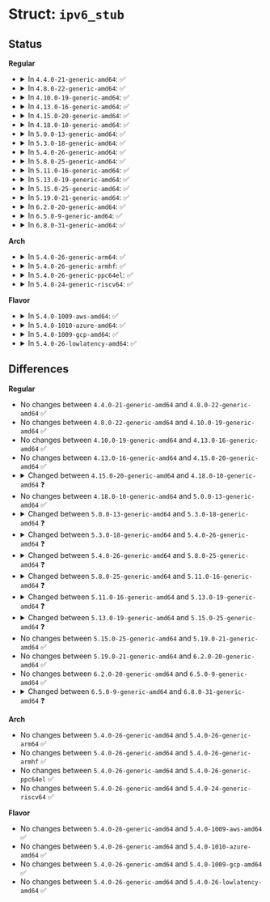 # Struct: <code>ipv6_stub</code>

## Status
<b>Regular</b>
<ul>
<li>
<details>
<summary>In <code>4.4.0-21-generic-amd64</code>: ✅</summary>

```c
struct ipv6_stub {
    int (*)(struct sock *, int, const struct in6_addr *) ipv6_sock_mc_join;
    int (*)(struct sock *, int, const struct in6_addr *) ipv6_sock_mc_drop;
    int (*)(struct net *, struct sock *, struct dst_entry * *, struct flowi6 *) ipv6_dst_lookup;
    void (*)() udpv6_encap_enable;
    void (*)(struct net_device *, const struct in6_addr *, const struct in6_addr *, bool, bool, bool, bool) ndisc_send_na;
    struct neigh_table * nd_tbl;
}
```
</details>
</li>
<li>
<details>
<summary>In <code>4.8.0-22-generic-amd64</code>: ✅</summary>

```c
struct ipv6_stub {
    int (*)(struct sock *, int, const struct in6_addr *) ipv6_sock_mc_join;
    int (*)(struct sock *, int, const struct in6_addr *) ipv6_sock_mc_drop;
    int (*)(struct net *, struct sock *, struct dst_entry * *, struct flowi6 *) ipv6_dst_lookup;
    void (*)() udpv6_encap_enable;
    void (*)(struct net_device *, const struct in6_addr *, const struct in6_addr *, bool, bool, bool, bool) ndisc_send_na;
    struct neigh_table * nd_tbl;
}
```
</details>
</li>
<li>
<details>
<summary>In <code>4.10.0-19-generic-amd64</code>: ✅</summary>

```c
struct ipv6_stub {
    int (*)(struct sock *, int, const struct in6_addr *) ipv6_sock_mc_join;
    int (*)(struct sock *, int, const struct in6_addr *) ipv6_sock_mc_drop;
    int (*)(struct net *, struct sock *, struct dst_entry * *, struct flowi6 *) ipv6_dst_lookup;
    void (*)() udpv6_encap_enable;
    void (*)(struct net_device *, const struct in6_addr *, const struct in6_addr *, bool, bool, bool, bool) ndisc_send_na;
    struct neigh_table * nd_tbl;
}
```
</details>
</li>
<li>
<details>
<summary>In <code>4.13.0-16-generic-amd64</code>: ✅</summary>

```c
struct ipv6_stub {
    int (*)(struct sock *, int, const struct in6_addr *) ipv6_sock_mc_join;
    int (*)(struct sock *, int, const struct in6_addr *) ipv6_sock_mc_drop;
    int (*)(struct net *, struct sock *, struct dst_entry * *, struct flowi6 *) ipv6_dst_lookup;
    void (*)() udpv6_encap_enable;
    void (*)(struct net_device *, const struct in6_addr *, const struct in6_addr *, bool, bool, bool, bool) ndisc_send_na;
    struct neigh_table * nd_tbl;
}
```
</details>
</li>
<li>
<details>
<summary>In <code>4.15.0-20-generic-amd64</code>: ✅</summary>

```c
struct ipv6_stub {
    int (*)(struct sock *, int, const struct in6_addr *) ipv6_sock_mc_join;
    int (*)(struct sock *, int, const struct in6_addr *) ipv6_sock_mc_drop;
    int (*)(struct net *, struct sock *, struct dst_entry * *, struct flowi6 *) ipv6_dst_lookup;
    void (*)() udpv6_encap_enable;
    void (*)(struct net_device *, const struct in6_addr *, const struct in6_addr *, bool, bool, bool, bool) ndisc_send_na;
    struct neigh_table * nd_tbl;
}
```
</details>
</li>
<li>
<details>
<summary>In <code>4.18.0-10-generic-amd64</code>: ✅</summary>

```c
struct ipv6_stub {
    int (*)(struct sock *, int, const struct in6_addr *) ipv6_sock_mc_join;
    int (*)(struct sock *, int, const struct in6_addr *) ipv6_sock_mc_drop;
    int (*)(struct net *, struct sock *, struct dst_entry * *, struct flowi6 *) ipv6_dst_lookup;
    struct fib6_table * (*)(struct net *, u32) fib6_get_table;
    struct fib6_info * (*)(struct net *, int, struct flowi6 *, int) fib6_lookup;
    struct fib6_info * (*)(struct net *, struct fib6_table *, int, struct flowi6 *, int) fib6_table_lookup;
    struct fib6_info * (*)(const struct net *, struct fib6_info *, struct flowi6 *, int, const struct sk_buff *, int) fib6_multipath_select;
    u32 (*)(struct fib6_info *, struct in6_addr *, struct in6_addr *) ip6_mtu_from_fib6;
    void (*)() udpv6_encap_enable;
    void (*)(struct net_device *, const struct in6_addr *, const struct in6_addr *, bool, bool, bool, bool) ndisc_send_na;
    struct neigh_table * nd_tbl;
}
```
</details>
</li>
<li>
<details>
<summary>In <code>5.0.0-13-generic-amd64</code>: ✅</summary>

```c
struct ipv6_stub {
    int (*)(struct sock *, int, const struct in6_addr *) ipv6_sock_mc_join;
    int (*)(struct sock *, int, const struct in6_addr *) ipv6_sock_mc_drop;
    int (*)(struct net *, struct sock *, struct dst_entry * *, struct flowi6 *) ipv6_dst_lookup;
    struct fib6_table * (*)(struct net *, u32) fib6_get_table;
    struct fib6_info * (*)(struct net *, int, struct flowi6 *, int) fib6_lookup;
    struct fib6_info * (*)(struct net *, struct fib6_table *, int, struct flowi6 *, int) fib6_table_lookup;
    struct fib6_info * (*)(const struct net *, struct fib6_info *, struct flowi6 *, int, const struct sk_buff *, int) fib6_multipath_select;
    u32 (*)(struct fib6_info *, struct in6_addr *, struct in6_addr *) ip6_mtu_from_fib6;
    void (*)() udpv6_encap_enable;
    void (*)(struct net_device *, const struct in6_addr *, const struct in6_addr *, bool, bool, bool, bool) ndisc_send_na;
    struct neigh_table * nd_tbl;
}
```
</details>
</li>
<li>
<details>
<summary>In <code>5.3.0-18-generic-amd64</code>: ✅</summary>

```c
struct ipv6_stub {
    int (*)(struct sock *, int, const struct in6_addr *) ipv6_sock_mc_join;
    int (*)(struct sock *, int, const struct in6_addr *) ipv6_sock_mc_drop;
    int (*)(struct net *, struct sock *, struct dst_entry * *, struct flowi6 *) ipv6_dst_lookup;
    int (*)(struct sk_buff *) ipv6_route_input;
    struct fib6_table * (*)(struct net *, u32) fib6_get_table;
    int (*)(struct net *, int, struct flowi6 *, struct fib6_result *, int) fib6_lookup;
    int (*)(struct net *, struct fib6_table *, int, struct flowi6 *, struct fib6_result *, int) fib6_table_lookup;
    void (*)(const struct net *, struct fib6_result *, struct flowi6 *, int, bool, const struct sk_buff *, int) fib6_select_path;
    u32 (*)(const struct fib6_result *, const struct in6_addr *, const struct in6_addr *) ip6_mtu_from_fib6;
    int (*)(struct net *, struct fib6_nh *, struct fib6_config *, gfp_t, struct netlink_ext_ack *) fib6_nh_init;
    void (*)(struct fib6_nh *) fib6_nh_release;
    void (*)(struct net *, struct fib6_info *) fib6_update_sernum;
    int (*)(struct net *, struct fib6_info *) ip6_del_rt;
    void (*)(struct net *, struct fib6_info *, struct nl_info *) fib6_rt_update;
    void (*)() udpv6_encap_enable;
    void (*)(struct net_device *, const struct in6_addr *, const struct in6_addr *, bool, bool, bool, bool) ndisc_send_na;
    struct neigh_table * nd_tbl;
}
```
</details>
</li>
<li>
<details>
<summary>In <code>5.4.0-26-generic-amd64</code>: ✅</summary>

```c
struct ipv6_stub {
    int (*)(struct sock *, int, const struct in6_addr *) ipv6_sock_mc_join;
    int (*)(struct sock *, int, const struct in6_addr *) ipv6_sock_mc_drop;
    struct dst_entry * (*)(struct net *, const struct sock *, struct flowi6 *, const struct in6_addr *) ipv6_dst_lookup_flow;
    int (*)(struct sk_buff *) ipv6_route_input;
    struct fib6_table * (*)(struct net *, u32) fib6_get_table;
    int (*)(struct net *, int, struct flowi6 *, struct fib6_result *, int) fib6_lookup;
    int (*)(struct net *, struct fib6_table *, int, struct flowi6 *, struct fib6_result *, int) fib6_table_lookup;
    void (*)(const struct net *, struct fib6_result *, struct flowi6 *, int, bool, const struct sk_buff *, int) fib6_select_path;
    u32 (*)(const struct fib6_result *, const struct in6_addr *, const struct in6_addr *) ip6_mtu_from_fib6;
    int (*)(struct net *, struct fib6_nh *, struct fib6_config *, gfp_t, struct netlink_ext_ack *) fib6_nh_init;
    void (*)(struct fib6_nh *) fib6_nh_release;
    void (*)(struct net *, struct fib6_info *) fib6_update_sernum;
    int (*)(struct net *, struct fib6_info *) ip6_del_rt;
    void (*)(struct net *, struct fib6_info *, struct nl_info *) fib6_rt_update;
    void (*)() udpv6_encap_enable;
    void (*)(struct net_device *, const struct in6_addr *, const struct in6_addr *, bool, bool, bool, bool) ndisc_send_na;
    struct neigh_table * nd_tbl;
}
```
</details>
</li>
<li>
<details>
<summary>In <code>5.8.0-25-generic-amd64</code>: ✅</summary>

```c
struct ipv6_stub {
    int (*)(struct sock *, int, const struct in6_addr *) ipv6_sock_mc_join;
    int (*)(struct sock *, int, const struct in6_addr *) ipv6_sock_mc_drop;
    struct dst_entry * (*)(struct net *, const struct sock *, struct flowi6 *, const struct in6_addr *) ipv6_dst_lookup_flow;
    int (*)(struct sk_buff *) ipv6_route_input;
    struct fib6_table * (*)(struct net *, u32) fib6_get_table;
    int (*)(struct net *, int, struct flowi6 *, struct fib6_result *, int) fib6_lookup;
    int (*)(struct net *, struct fib6_table *, int, struct flowi6 *, struct fib6_result *, int) fib6_table_lookup;
    void (*)(const struct net *, struct fib6_result *, struct flowi6 *, int, bool, const struct sk_buff *, int) fib6_select_path;
    u32 (*)(const struct fib6_result *, const struct in6_addr *, const struct in6_addr *) ip6_mtu_from_fib6;
    int (*)(struct net *, struct fib6_nh *, struct fib6_config *, gfp_t, struct netlink_ext_ack *) fib6_nh_init;
    void (*)(struct fib6_nh *) fib6_nh_release;
    void (*)(struct net *, struct fib6_info *) fib6_update_sernum;
    int (*)(struct net *, struct fib6_info *, bool) ip6_del_rt;
    void (*)(struct net *, struct fib6_info *, struct nl_info *) fib6_rt_update;
    void (*)() udpv6_encap_enable;
    void (*)(struct net_device *, const struct in6_addr *, const struct in6_addr *, bool, bool, bool, bool) ndisc_send_na;
    void (*)(struct sk_buff *, u32) xfrm6_local_rxpmtu;
    int (*)(struct sock *, struct sk_buff *) xfrm6_udp_encap_rcv;
    int (*)(struct sk_buff *, int, __be32, int) xfrm6_rcv_encap;
    struct neigh_table * nd_tbl;
}
```
</details>
</li>
<li>
<details>
<summary>In <code>5.11.0-16-generic-amd64</code>: ✅</summary>

```c
struct ipv6_stub {
    int (*)(struct sock *, int, const struct in6_addr *) ipv6_sock_mc_join;
    int (*)(struct sock *, int, const struct in6_addr *) ipv6_sock_mc_drop;
    struct dst_entry * (*)(struct net *, const struct sock *, struct flowi6 *, const struct in6_addr *) ipv6_dst_lookup_flow;
    int (*)(struct sk_buff *) ipv6_route_input;
    struct fib6_table * (*)(struct net *, u32) fib6_get_table;
    int (*)(struct net *, int, struct flowi6 *, struct fib6_result *, int) fib6_lookup;
    int (*)(struct net *, struct fib6_table *, int, struct flowi6 *, struct fib6_result *, int) fib6_table_lookup;
    void (*)(const struct net *, struct fib6_result *, struct flowi6 *, int, bool, const struct sk_buff *, int) fib6_select_path;
    u32 (*)(const struct fib6_result *, const struct in6_addr *, const struct in6_addr *) ip6_mtu_from_fib6;
    int (*)(struct net *, struct fib6_nh *, struct fib6_config *, gfp_t, struct netlink_ext_ack *) fib6_nh_init;
    void (*)(struct fib6_nh *) fib6_nh_release;
    void (*)(struct net *, struct fib6_info *) fib6_update_sernum;
    int (*)(struct net *, struct fib6_info *, bool) ip6_del_rt;
    void (*)(struct net *, struct fib6_info *, struct nl_info *) fib6_rt_update;
    void (*)() udpv6_encap_enable;
    void (*)(struct net_device *, const struct in6_addr *, const struct in6_addr *, bool, bool, bool, bool) ndisc_send_na;
    void (*)(struct sk_buff *, u32) xfrm6_local_rxpmtu;
    int (*)(struct sock *, struct sk_buff *) xfrm6_udp_encap_rcv;
    int (*)(struct sk_buff *, int, __be32, int) xfrm6_rcv_encap;
    struct neigh_table * nd_tbl;
    int (*)(struct net *, struct sock *, struct sk_buff *, int (*)(struct net *, struct sock *, struct sk_buff *)) ipv6_fragment;
}
```
</details>
</li>
<li>
<details>
<summary>In <code>5.13.0-19-generic-amd64</code>: ✅</summary>

```c
struct ipv6_stub {
    int (*)(struct sock *, int, const struct in6_addr *) ipv6_sock_mc_join;
    int (*)(struct sock *, int, const struct in6_addr *) ipv6_sock_mc_drop;
    struct dst_entry * (*)(struct net *, const struct sock *, struct flowi6 *, const struct in6_addr *) ipv6_dst_lookup_flow;
    int (*)(struct sk_buff *) ipv6_route_input;
    struct fib6_table * (*)(struct net *, u32) fib6_get_table;
    int (*)(struct net *, int, struct flowi6 *, struct fib6_result *, int) fib6_lookup;
    int (*)(struct net *, struct fib6_table *, int, struct flowi6 *, struct fib6_result *, int) fib6_table_lookup;
    void (*)(const struct net *, struct fib6_result *, struct flowi6 *, int, bool, const struct sk_buff *, int) fib6_select_path;
    u32 (*)(const struct fib6_result *, const struct in6_addr *, const struct in6_addr *) ip6_mtu_from_fib6;
    int (*)(struct net *, struct fib6_nh *, struct fib6_config *, gfp_t, struct netlink_ext_ack *) fib6_nh_init;
    void (*)(struct fib6_nh *) fib6_nh_release;
    void (*)(struct net *, struct fib6_info *) fib6_update_sernum;
    int (*)(struct net *, struct fib6_info *, bool) ip6_del_rt;
    void (*)(struct net *, struct fib6_info *, struct nl_info *) fib6_rt_update;
    void (*)() udpv6_encap_enable;
    void (*)(struct net_device *, const struct in6_addr *, const struct in6_addr *, bool, bool, bool, bool) ndisc_send_na;
    void (*)(struct sk_buff *, u32) xfrm6_local_rxpmtu;
    int (*)(struct sock *, struct sk_buff *) xfrm6_udp_encap_rcv;
    int (*)(struct sk_buff *, int, __be32, int) xfrm6_rcv_encap;
    struct neigh_table * nd_tbl;
    int (*)(struct net *, struct sock *, struct sk_buff *, int (*)(struct net *, struct sock *, struct sk_buff *)) ipv6_fragment;
    struct net_device * (*)(struct net *, const struct in6_addr *, struct net_device *) ipv6_dev_find;
}
```
</details>
</li>
<li>
<details>
<summary>In <code>5.15.0-25-generic-amd64</code>: ✅</summary>

```c
struct ipv6_stub {
    int (*)(struct sock *, int, const struct in6_addr *) ipv6_sock_mc_join;
    int (*)(struct sock *, int, const struct in6_addr *) ipv6_sock_mc_drop;
    struct dst_entry * (*)(struct net *, const struct sock *, struct flowi6 *, const struct in6_addr *) ipv6_dst_lookup_flow;
    int (*)(struct sk_buff *) ipv6_route_input;
    struct fib6_table * (*)(struct net *, u32) fib6_get_table;
    int (*)(struct net *, int, struct flowi6 *, struct fib6_result *, int) fib6_lookup;
    int (*)(struct net *, struct fib6_table *, int, struct flowi6 *, struct fib6_result *, int) fib6_table_lookup;
    void (*)(const struct net *, struct fib6_result *, struct flowi6 *, int, bool, const struct sk_buff *, int) fib6_select_path;
    u32 (*)(const struct fib6_result *, const struct in6_addr *, const struct in6_addr *) ip6_mtu_from_fib6;
    int (*)(struct net *, struct fib6_nh *, struct fib6_config *, gfp_t, struct netlink_ext_ack *) fib6_nh_init;
    void (*)(struct fib6_nh *) fib6_nh_release;
    void (*)(struct fib6_nh *) fib6_nh_release_dsts;
    void (*)(struct net *, struct fib6_info *) fib6_update_sernum;
    int (*)(struct net *, struct fib6_info *, bool) ip6_del_rt;
    void (*)(struct net *, struct fib6_info *, struct nl_info *) fib6_rt_update;
    void (*)() udpv6_encap_enable;
    void (*)(struct net_device *, const struct in6_addr *, const struct in6_addr *, bool, bool, bool, bool) ndisc_send_na;
    void (*)(struct sk_buff *, u32) xfrm6_local_rxpmtu;
    int (*)(struct sock *, struct sk_buff *) xfrm6_udp_encap_rcv;
    int (*)(struct sk_buff *, int, __be32, int) xfrm6_rcv_encap;
    struct neigh_table * nd_tbl;
    int (*)(struct net *, struct sock *, struct sk_buff *, int (*)(struct net *, struct sock *, struct sk_buff *)) ipv6_fragment;
    struct net_device * (*)(struct net *, const struct in6_addr *, struct net_device *) ipv6_dev_find;
}
```
</details>
</li>
<li>
<details>
<summary>In <code>5.19.0-21-generic-amd64</code>: ✅</summary>

```c
struct ipv6_stub {
    int (*)(struct sock *, int, const struct in6_addr *) ipv6_sock_mc_join;
    int (*)(struct sock *, int, const struct in6_addr *) ipv6_sock_mc_drop;
    struct dst_entry * (*)(struct net *, const struct sock *, struct flowi6 *, const struct in6_addr *) ipv6_dst_lookup_flow;
    int (*)(struct sk_buff *) ipv6_route_input;
    struct fib6_table * (*)(struct net *, u32) fib6_get_table;
    int (*)(struct net *, int, struct flowi6 *, struct fib6_result *, int) fib6_lookup;
    int (*)(struct net *, struct fib6_table *, int, struct flowi6 *, struct fib6_result *, int) fib6_table_lookup;
    void (*)(const struct net *, struct fib6_result *, struct flowi6 *, int, bool, const struct sk_buff *, int) fib6_select_path;
    u32 (*)(const struct fib6_result *, const struct in6_addr *, const struct in6_addr *) ip6_mtu_from_fib6;
    int (*)(struct net *, struct fib6_nh *, struct fib6_config *, gfp_t, struct netlink_ext_ack *) fib6_nh_init;
    void (*)(struct fib6_nh *) fib6_nh_release;
    void (*)(struct fib6_nh *) fib6_nh_release_dsts;
    void (*)(struct net *, struct fib6_info *) fib6_update_sernum;
    int (*)(struct net *, struct fib6_info *, bool) ip6_del_rt;
    void (*)(struct net *, struct fib6_info *, struct nl_info *) fib6_rt_update;
    void (*)() udpv6_encap_enable;
    void (*)(struct net_device *, const struct in6_addr *, const struct in6_addr *, bool, bool, bool, bool) ndisc_send_na;
    void (*)(struct sk_buff *, u32) xfrm6_local_rxpmtu;
    int (*)(struct sock *, struct sk_buff *) xfrm6_udp_encap_rcv;
    int (*)(struct sk_buff *, int, __be32, int) xfrm6_rcv_encap;
    struct neigh_table * nd_tbl;
    int (*)(struct net *, struct sock *, struct sk_buff *, int (*)(struct net *, struct sock *, struct sk_buff *)) ipv6_fragment;
    struct net_device * (*)(struct net *, const struct in6_addr *, struct net_device *) ipv6_dev_find;
}
```
</details>
</li>
<li>
<details>
<summary>In <code>6.2.0-20-generic-amd64</code>: ✅</summary>

```c
struct ipv6_stub {
    int (*)(struct sock *, int, const struct in6_addr *) ipv6_sock_mc_join;
    int (*)(struct sock *, int, const struct in6_addr *) ipv6_sock_mc_drop;
    struct dst_entry * (*)(struct net *, const struct sock *, struct flowi6 *, const struct in6_addr *) ipv6_dst_lookup_flow;
    int (*)(struct sk_buff *) ipv6_route_input;
    struct fib6_table * (*)(struct net *, u32) fib6_get_table;
    int (*)(struct net *, int, struct flowi6 *, struct fib6_result *, int) fib6_lookup;
    int (*)(struct net *, struct fib6_table *, int, struct flowi6 *, struct fib6_result *, int) fib6_table_lookup;
    void (*)(const struct net *, struct fib6_result *, struct flowi6 *, int, bool, const struct sk_buff *, int) fib6_select_path;
    u32 (*)(const struct fib6_result *, const struct in6_addr *, const struct in6_addr *) ip6_mtu_from_fib6;
    int (*)(struct net *, struct fib6_nh *, struct fib6_config *, gfp_t, struct netlink_ext_ack *) fib6_nh_init;
    void (*)(struct fib6_nh *) fib6_nh_release;
    void (*)(struct fib6_nh *) fib6_nh_release_dsts;
    void (*)(struct net *, struct fib6_info *) fib6_update_sernum;
    int (*)(struct net *, struct fib6_info *, bool) ip6_del_rt;
    void (*)(struct net *, struct fib6_info *, struct nl_info *) fib6_rt_update;
    void (*)() udpv6_encap_enable;
    void (*)(struct net_device *, const struct in6_addr *, const struct in6_addr *, bool, bool, bool, bool) ndisc_send_na;
    void (*)(struct sk_buff *, u32) xfrm6_local_rxpmtu;
    int (*)(struct sock *, struct sk_buff *) xfrm6_udp_encap_rcv;
    int (*)(struct sk_buff *, int, __be32, int) xfrm6_rcv_encap;
    struct neigh_table * nd_tbl;
    int (*)(struct net *, struct sock *, struct sk_buff *, int (*)(struct net *, struct sock *, struct sk_buff *)) ipv6_fragment;
    struct net_device * (*)(struct net *, const struct in6_addr *, struct net_device *) ipv6_dev_find;
}
```
</details>
</li>
<li>
<details>
<summary>In <code>6.5.0-9-generic-amd64</code>: ✅</summary>

```c
struct ipv6_stub {
    int (*)(struct sock *, int, const struct in6_addr *) ipv6_sock_mc_join;
    int (*)(struct sock *, int, const struct in6_addr *) ipv6_sock_mc_drop;
    struct dst_entry * (*)(struct net *, const struct sock *, struct flowi6 *, const struct in6_addr *) ipv6_dst_lookup_flow;
    int (*)(struct sk_buff *) ipv6_route_input;
    struct fib6_table * (*)(struct net *, u32) fib6_get_table;
    int (*)(struct net *, int, struct flowi6 *, struct fib6_result *, int) fib6_lookup;
    int (*)(struct net *, struct fib6_table *, int, struct flowi6 *, struct fib6_result *, int) fib6_table_lookup;
    void (*)(const struct net *, struct fib6_result *, struct flowi6 *, int, bool, const struct sk_buff *, int) fib6_select_path;
    u32 (*)(const struct fib6_result *, const struct in6_addr *, const struct in6_addr *) ip6_mtu_from_fib6;
    int (*)(struct net *, struct fib6_nh *, struct fib6_config *, gfp_t, struct netlink_ext_ack *) fib6_nh_init;
    void (*)(struct fib6_nh *) fib6_nh_release;
    void (*)(struct fib6_nh *) fib6_nh_release_dsts;
    void (*)(struct net *, struct fib6_info *) fib6_update_sernum;
    int (*)(struct net *, struct fib6_info *, bool) ip6_del_rt;
    void (*)(struct net *, struct fib6_info *, struct nl_info *) fib6_rt_update;
    void (*)() udpv6_encap_enable;
    void (*)(struct net_device *, const struct in6_addr *, const struct in6_addr *, bool, bool, bool, bool) ndisc_send_na;
    void (*)(struct sk_buff *, u32) xfrm6_local_rxpmtu;
    int (*)(struct sock *, struct sk_buff *) xfrm6_udp_encap_rcv;
    int (*)(struct sk_buff *, int, __be32, int) xfrm6_rcv_encap;
    struct neigh_table * nd_tbl;
    int (*)(struct net *, struct sock *, struct sk_buff *, int (*)(struct net *, struct sock *, struct sk_buff *)) ipv6_fragment;
    struct net_device * (*)(struct net *, const struct in6_addr *, struct net_device *) ipv6_dev_find;
}
```
</details>
</li>
<li>
<details>
<summary>In <code>6.8.0-31-generic-amd64</code>: ✅</summary>

```c
struct ipv6_stub {
    int (*)(struct sock *, int, const struct in6_addr *) ipv6_sock_mc_join;
    int (*)(struct sock *, int, const struct in6_addr *) ipv6_sock_mc_drop;
    struct dst_entry * (*)(struct net *, const struct sock *, struct flowi6 *, const struct in6_addr *) ipv6_dst_lookup_flow;
    int (*)(struct sk_buff *) ipv6_route_input;
    struct fib6_table * (*)(struct net *, u32) fib6_get_table;
    int (*)(struct net *, int, struct flowi6 *, struct fib6_result *, int) fib6_lookup;
    int (*)(struct net *, struct fib6_table *, int, struct flowi6 *, struct fib6_result *, int) fib6_table_lookup;
    void (*)(const struct net *, struct fib6_result *, struct flowi6 *, int, bool, const struct sk_buff *, int) fib6_select_path;
    u32 (*)(const struct fib6_result *, const struct in6_addr *, const struct in6_addr *) ip6_mtu_from_fib6;
    int (*)(struct net *, struct fib6_nh *, struct fib6_config *, gfp_t, struct netlink_ext_ack *) fib6_nh_init;
    void (*)(struct fib6_nh *) fib6_nh_release;
    void (*)(struct fib6_nh *) fib6_nh_release_dsts;
    void (*)(struct net *, struct fib6_info *) fib6_update_sernum;
    int (*)(struct net *, struct fib6_info *, bool) ip6_del_rt;
    void (*)(struct net *, struct fib6_info *, struct nl_info *) fib6_rt_update;
    void (*)() udpv6_encap_enable;
    void (*)(struct net_device *, const struct in6_addr *, const struct in6_addr *, bool, bool, bool, bool) ndisc_send_na;
    void (*)(struct sk_buff *, u32) xfrm6_local_rxpmtu;
    int (*)(struct sock *, struct sk_buff *) xfrm6_udp_encap_rcv;
    struct sk_buff * (*)(struct sock *, struct list_head *, struct sk_buff *) xfrm6_gro_udp_encap_rcv;
    int (*)(struct sk_buff *, int, __be32, int) xfrm6_rcv_encap;
    struct neigh_table * nd_tbl;
    int (*)(struct net *, struct sock *, struct sk_buff *, int (*)(struct net *, struct sock *, struct sk_buff *)) ipv6_fragment;
    struct net_device * (*)(struct net *, const struct in6_addr *, struct net_device *) ipv6_dev_find;
}
```
</details>
</li>
</ul>
<b>Arch</b>
<ul>
<li>
<details>
<summary>In <code>5.4.0-26-generic-arm64</code>: ✅</summary>

```c
struct ipv6_stub {
    int (*)(struct sock *, int, const struct in6_addr *) ipv6_sock_mc_join;
    int (*)(struct sock *, int, const struct in6_addr *) ipv6_sock_mc_drop;
    struct dst_entry * (*)(struct net *, const struct sock *, struct flowi6 *, const struct in6_addr *) ipv6_dst_lookup_flow;
    int (*)(struct sk_buff *) ipv6_route_input;
    struct fib6_table * (*)(struct net *, u32) fib6_get_table;
    int (*)(struct net *, int, struct flowi6 *, struct fib6_result *, int) fib6_lookup;
    int (*)(struct net *, struct fib6_table *, int, struct flowi6 *, struct fib6_result *, int) fib6_table_lookup;
    void (*)(const struct net *, struct fib6_result *, struct flowi6 *, int, bool, const struct sk_buff *, int) fib6_select_path;
    u32 (*)(const struct fib6_result *, const struct in6_addr *, const struct in6_addr *) ip6_mtu_from_fib6;
    int (*)(struct net *, struct fib6_nh *, struct fib6_config *, gfp_t, struct netlink_ext_ack *) fib6_nh_init;
    void (*)(struct fib6_nh *) fib6_nh_release;
    void (*)(struct net *, struct fib6_info *) fib6_update_sernum;
    int (*)(struct net *, struct fib6_info *) ip6_del_rt;
    void (*)(struct net *, struct fib6_info *, struct nl_info *) fib6_rt_update;
    void (*)() udpv6_encap_enable;
    void (*)(struct net_device *, const struct in6_addr *, const struct in6_addr *, bool, bool, bool, bool) ndisc_send_na;
    struct neigh_table * nd_tbl;
}
```
</details>
</li>
<li>
<details>
<summary>In <code>5.4.0-26-generic-armhf</code>: ✅</summary>

```c
struct ipv6_stub {
    int (*)(struct sock *, int, const struct in6_addr *) ipv6_sock_mc_join;
    int (*)(struct sock *, int, const struct in6_addr *) ipv6_sock_mc_drop;
    struct dst_entry * (*)(struct net *, const struct sock *, struct flowi6 *, const struct in6_addr *) ipv6_dst_lookup_flow;
    int (*)(struct sk_buff *) ipv6_route_input;
    struct fib6_table * (*)(struct net *, u32) fib6_get_table;
    int (*)(struct net *, int, struct flowi6 *, struct fib6_result *, int) fib6_lookup;
    int (*)(struct net *, struct fib6_table *, int, struct flowi6 *, struct fib6_result *, int) fib6_table_lookup;
    void (*)(const struct net *, struct fib6_result *, struct flowi6 *, int, bool, const struct sk_buff *, int) fib6_select_path;
    u32 (*)(const struct fib6_result *, const struct in6_addr *, const struct in6_addr *) ip6_mtu_from_fib6;
    int (*)(struct net *, struct fib6_nh *, struct fib6_config *, gfp_t, struct netlink_ext_ack *) fib6_nh_init;
    void (*)(struct fib6_nh *) fib6_nh_release;
    void (*)(struct net *, struct fib6_info *) fib6_update_sernum;
    int (*)(struct net *, struct fib6_info *) ip6_del_rt;
    void (*)(struct net *, struct fib6_info *, struct nl_info *) fib6_rt_update;
    void (*)() udpv6_encap_enable;
    void (*)(struct net_device *, const struct in6_addr *, const struct in6_addr *, bool, bool, bool, bool) ndisc_send_na;
    struct neigh_table * nd_tbl;
}
```
</details>
</li>
<li>
<details>
<summary>In <code>5.4.0-26-generic-ppc64el</code>: ✅</summary>

```c
struct ipv6_stub {
    int (*)(struct sock *, int, const struct in6_addr *) ipv6_sock_mc_join;
    int (*)(struct sock *, int, const struct in6_addr *) ipv6_sock_mc_drop;
    struct dst_entry * (*)(struct net *, const struct sock *, struct flowi6 *, const struct in6_addr *) ipv6_dst_lookup_flow;
    int (*)(struct sk_buff *) ipv6_route_input;
    struct fib6_table * (*)(struct net *, u32) fib6_get_table;
    int (*)(struct net *, int, struct flowi6 *, struct fib6_result *, int) fib6_lookup;
    int (*)(struct net *, struct fib6_table *, int, struct flowi6 *, struct fib6_result *, int) fib6_table_lookup;
    void (*)(const struct net *, struct fib6_result *, struct flowi6 *, int, bool, const struct sk_buff *, int) fib6_select_path;
    u32 (*)(const struct fib6_result *, const struct in6_addr *, const struct in6_addr *) ip6_mtu_from_fib6;
    int (*)(struct net *, struct fib6_nh *, struct fib6_config *, gfp_t, struct netlink_ext_ack *) fib6_nh_init;
    void (*)(struct fib6_nh *) fib6_nh_release;
    void (*)(struct net *, struct fib6_info *) fib6_update_sernum;
    int (*)(struct net *, struct fib6_info *) ip6_del_rt;
    void (*)(struct net *, struct fib6_info *, struct nl_info *) fib6_rt_update;
    void (*)() udpv6_encap_enable;
    void (*)(struct net_device *, const struct in6_addr *, const struct in6_addr *, bool, bool, bool, bool) ndisc_send_na;
    struct neigh_table * nd_tbl;
}
```
</details>
</li>
<li>
<details>
<summary>In <code>5.4.0-24-generic-riscv64</code>: ✅</summary>

```c
struct ipv6_stub {
    int (*)(struct sock *, int, const struct in6_addr *) ipv6_sock_mc_join;
    int (*)(struct sock *, int, const struct in6_addr *) ipv6_sock_mc_drop;
    struct dst_entry * (*)(struct net *, const struct sock *, struct flowi6 *, const struct in6_addr *) ipv6_dst_lookup_flow;
    int (*)(struct sk_buff *) ipv6_route_input;
    struct fib6_table * (*)(struct net *, u32) fib6_get_table;
    int (*)(struct net *, int, struct flowi6 *, struct fib6_result *, int) fib6_lookup;
    int (*)(struct net *, struct fib6_table *, int, struct flowi6 *, struct fib6_result *, int) fib6_table_lookup;
    void (*)(const struct net *, struct fib6_result *, struct flowi6 *, int, bool, const struct sk_buff *, int) fib6_select_path;
    u32 (*)(const struct fib6_result *, const struct in6_addr *, const struct in6_addr *) ip6_mtu_from_fib6;
    int (*)(struct net *, struct fib6_nh *, struct fib6_config *, gfp_t, struct netlink_ext_ack *) fib6_nh_init;
    void (*)(struct fib6_nh *) fib6_nh_release;
    void (*)(struct net *, struct fib6_info *) fib6_update_sernum;
    int (*)(struct net *, struct fib6_info *) ip6_del_rt;
    void (*)(struct net *, struct fib6_info *, struct nl_info *) fib6_rt_update;
    void (*)() udpv6_encap_enable;
    void (*)(struct net_device *, const struct in6_addr *, const struct in6_addr *, bool, bool, bool, bool) ndisc_send_na;
    struct neigh_table * nd_tbl;
}
```
</details>
</li>
</ul>
<b>Flavor</b>
<ul>
<li>
<details>
<summary>In <code>5.4.0-1009-aws-amd64</code>: ✅</summary>

```c
struct ipv6_stub {
    int (*)(struct sock *, int, const struct in6_addr *) ipv6_sock_mc_join;
    int (*)(struct sock *, int, const struct in6_addr *) ipv6_sock_mc_drop;
    struct dst_entry * (*)(struct net *, const struct sock *, struct flowi6 *, const struct in6_addr *) ipv6_dst_lookup_flow;
    int (*)(struct sk_buff *) ipv6_route_input;
    struct fib6_table * (*)(struct net *, u32) fib6_get_table;
    int (*)(struct net *, int, struct flowi6 *, struct fib6_result *, int) fib6_lookup;
    int (*)(struct net *, struct fib6_table *, int, struct flowi6 *, struct fib6_result *, int) fib6_table_lookup;
    void (*)(const struct net *, struct fib6_result *, struct flowi6 *, int, bool, const struct sk_buff *, int) fib6_select_path;
    u32 (*)(const struct fib6_result *, const struct in6_addr *, const struct in6_addr *) ip6_mtu_from_fib6;
    int (*)(struct net *, struct fib6_nh *, struct fib6_config *, gfp_t, struct netlink_ext_ack *) fib6_nh_init;
    void (*)(struct fib6_nh *) fib6_nh_release;
    void (*)(struct net *, struct fib6_info *) fib6_update_sernum;
    int (*)(struct net *, struct fib6_info *) ip6_del_rt;
    void (*)(struct net *, struct fib6_info *, struct nl_info *) fib6_rt_update;
    void (*)() udpv6_encap_enable;
    void (*)(struct net_device *, const struct in6_addr *, const struct in6_addr *, bool, bool, bool, bool) ndisc_send_na;
    struct neigh_table * nd_tbl;
}
```
</details>
</li>
<li>
<details>
<summary>In <code>5.4.0-1010-azure-amd64</code>: ✅</summary>

```c
struct ipv6_stub {
    int (*)(struct sock *, int, const struct in6_addr *) ipv6_sock_mc_join;
    int (*)(struct sock *, int, const struct in6_addr *) ipv6_sock_mc_drop;
    struct dst_entry * (*)(struct net *, const struct sock *, struct flowi6 *, const struct in6_addr *) ipv6_dst_lookup_flow;
    int (*)(struct sk_buff *) ipv6_route_input;
    struct fib6_table * (*)(struct net *, u32) fib6_get_table;
    int (*)(struct net *, int, struct flowi6 *, struct fib6_result *, int) fib6_lookup;
    int (*)(struct net *, struct fib6_table *, int, struct flowi6 *, struct fib6_result *, int) fib6_table_lookup;
    void (*)(const struct net *, struct fib6_result *, struct flowi6 *, int, bool, const struct sk_buff *, int) fib6_select_path;
    u32 (*)(const struct fib6_result *, const struct in6_addr *, const struct in6_addr *) ip6_mtu_from_fib6;
    int (*)(struct net *, struct fib6_nh *, struct fib6_config *, gfp_t, struct netlink_ext_ack *) fib6_nh_init;
    void (*)(struct fib6_nh *) fib6_nh_release;
    void (*)(struct net *, struct fib6_info *) fib6_update_sernum;
    int (*)(struct net *, struct fib6_info *) ip6_del_rt;
    void (*)(struct net *, struct fib6_info *, struct nl_info *) fib6_rt_update;
    void (*)() udpv6_encap_enable;
    void (*)(struct net_device *, const struct in6_addr *, const struct in6_addr *, bool, bool, bool, bool) ndisc_send_na;
    struct neigh_table * nd_tbl;
}
```
</details>
</li>
<li>
<details>
<summary>In <code>5.4.0-1009-gcp-amd64</code>: ✅</summary>

```c
struct ipv6_stub {
    int (*)(struct sock *, int, const struct in6_addr *) ipv6_sock_mc_join;
    int (*)(struct sock *, int, const struct in6_addr *) ipv6_sock_mc_drop;
    struct dst_entry * (*)(struct net *, const struct sock *, struct flowi6 *, const struct in6_addr *) ipv6_dst_lookup_flow;
    int (*)(struct sk_buff *) ipv6_route_input;
    struct fib6_table * (*)(struct net *, u32) fib6_get_table;
    int (*)(struct net *, int, struct flowi6 *, struct fib6_result *, int) fib6_lookup;
    int (*)(struct net *, struct fib6_table *, int, struct flowi6 *, struct fib6_result *, int) fib6_table_lookup;
    void (*)(const struct net *, struct fib6_result *, struct flowi6 *, int, bool, const struct sk_buff *, int) fib6_select_path;
    u32 (*)(const struct fib6_result *, const struct in6_addr *, const struct in6_addr *) ip6_mtu_from_fib6;
    int (*)(struct net *, struct fib6_nh *, struct fib6_config *, gfp_t, struct netlink_ext_ack *) fib6_nh_init;
    void (*)(struct fib6_nh *) fib6_nh_release;
    void (*)(struct net *, struct fib6_info *) fib6_update_sernum;
    int (*)(struct net *, struct fib6_info *) ip6_del_rt;
    void (*)(struct net *, struct fib6_info *, struct nl_info *) fib6_rt_update;
    void (*)() udpv6_encap_enable;
    void (*)(struct net_device *, const struct in6_addr *, const struct in6_addr *, bool, bool, bool, bool) ndisc_send_na;
    struct neigh_table * nd_tbl;
}
```
</details>
</li>
<li>
<details>
<summary>In <code>5.4.0-26-lowlatency-amd64</code>: ✅</summary>

```c
struct ipv6_stub {
    int (*)(struct sock *, int, const struct in6_addr *) ipv6_sock_mc_join;
    int (*)(struct sock *, int, const struct in6_addr *) ipv6_sock_mc_drop;
    struct dst_entry * (*)(struct net *, const struct sock *, struct flowi6 *, const struct in6_addr *) ipv6_dst_lookup_flow;
    int (*)(struct sk_buff *) ipv6_route_input;
    struct fib6_table * (*)(struct net *, u32) fib6_get_table;
    int (*)(struct net *, int, struct flowi6 *, struct fib6_result *, int) fib6_lookup;
    int (*)(struct net *, struct fib6_table *, int, struct flowi6 *, struct fib6_result *, int) fib6_table_lookup;
    void (*)(const struct net *, struct fib6_result *, struct flowi6 *, int, bool, const struct sk_buff *, int) fib6_select_path;
    u32 (*)(const struct fib6_result *, const struct in6_addr *, const struct in6_addr *) ip6_mtu_from_fib6;
    int (*)(struct net *, struct fib6_nh *, struct fib6_config *, gfp_t, struct netlink_ext_ack *) fib6_nh_init;
    void (*)(struct fib6_nh *) fib6_nh_release;
    void (*)(struct net *, struct fib6_info *) fib6_update_sernum;
    int (*)(struct net *, struct fib6_info *) ip6_del_rt;
    void (*)(struct net *, struct fib6_info *, struct nl_info *) fib6_rt_update;
    void (*)() udpv6_encap_enable;
    void (*)(struct net_device *, const struct in6_addr *, const struct in6_addr *, bool, bool, bool, bool) ndisc_send_na;
    struct neigh_table * nd_tbl;
}
```
</details>
</li>
</ul>

## Differences
<b>Regular</b>
<ul>
<li>
No changes between <code>4.4.0-21-generic-amd64</code> and <code>4.8.0-22-generic-amd64</code> ✅
</li>
<li>
No changes between <code>4.8.0-22-generic-amd64</code> and <code>4.10.0-19-generic-amd64</code> ✅
</li>
<li>
No changes between <code>4.10.0-19-generic-amd64</code> and <code>4.13.0-16-generic-amd64</code> ✅
</li>
<li>
No changes between <code>4.13.0-16-generic-amd64</code> and <code>4.15.0-20-generic-amd64</code> ✅
</li>
<li>
<details>
<summary>Changed between <code>4.15.0-20-generic-amd64</code> and <code>4.18.0-10-generic-amd64</code> ❓</summary>
<ul>
<li>
<b>Field added. </b>
<code>struct fib6_table * (*)(struct net *, u32) fib6_get_table</code>
</li>
<li>
<b>Field added. </b>
<code>struct fib6_info * (*)(struct net *, int, struct flowi6 *, int) fib6_lookup</code>
</li>
<li>
<b>Field added. </b>
<code>struct fib6_info * (*)(struct net *, struct fib6_table *, int, struct flowi6 *, int) fib6_table_lookup</code>
</li>
<li>
<b>Field added. </b>
<code>struct fib6_info * (*)(const struct net *, struct fib6_info *, struct flowi6 *, int, const struct sk_buff *, int) fib6_multipath_select</code>
</li>
<li>
<b>Field added. </b>
<code>u32 (*)(struct fib6_info *, struct in6_addr *, struct in6_addr *) ip6_mtu_from_fib6</code>
</li>
</ul>
</details>
</li>
<li>
No changes between <code>4.18.0-10-generic-amd64</code> and <code>5.0.0-13-generic-amd64</code> ✅
</li>
<li>
<details>
<summary>Changed between <code>5.0.0-13-generic-amd64</code> and <code>5.3.0-18-generic-amd64</code> ❓</summary>
<ul>
<li>
<b>Field added. </b>
<code>int (*)(struct sk_buff *) ipv6_route_input</code>
</li>
<li>
<b>Field added. </b>
<code>void (*)(const struct net *, struct fib6_result *, struct flowi6 *, int, bool, const struct sk_buff *, int) fib6_select_path</code>
</li>
<li>
<b>Field added. </b>
<code>int (*)(struct net *, struct fib6_nh *, struct fib6_config *, gfp_t, struct netlink_ext_ack *) fib6_nh_init</code>
</li>
<li>
<b>Field added. </b>
<code>void (*)(struct fib6_nh *) fib6_nh_release</code>
</li>
<li>
<b>Field added. </b>
<code>void (*)(struct net *, struct fib6_info *) fib6_update_sernum</code>
</li>
<li>
<b>Field added. </b>
<code>int (*)(struct net *, struct fib6_info *) ip6_del_rt</code>
</li>
<li>
<b>Field added. </b>
<code>void (*)(struct net *, struct fib6_info *, struct nl_info *) fib6_rt_update</code>
</li>
<li>
<b>Field removed. </b>
<code>struct fib6_info * (*)(const struct net *, struct fib6_info *, struct flowi6 *, int, const struct sk_buff *, int) fib6_multipath_select</code>
</li>
<li>
<b>Field type changed. </b>
<code>struct fib6_info * (*)(struct net *, int, struct flowi6 *, int) fib6_lookup</code> ➡️ <code>int (*)(struct net *, int, struct flowi6 *, struct fib6_result *, int) fib6_lookup</code>
</li>
<li>
<b>Field type changed. </b>
<code>struct fib6_info * (*)(struct net *, struct fib6_table *, int, struct flowi6 *, int) fib6_table_lookup</code> ➡️ <code>int (*)(struct net *, struct fib6_table *, int, struct flowi6 *, struct fib6_result *, int) fib6_table_lookup</code>
</li>
<li>
<b>Field type changed. </b>
<code>u32 (*)(struct fib6_info *, struct in6_addr *, struct in6_addr *) ip6_mtu_from_fib6</code> ➡️ <code>u32 (*)(const struct fib6_result *, const struct in6_addr *, const struct in6_addr *) ip6_mtu_from_fib6</code>
</li>
</ul>
</details>
</li>
<li>
<details>
<summary>Changed between <code>5.3.0-18-generic-amd64</code> and <code>5.4.0-26-generic-amd64</code> ❓</summary>
<ul>
<li>
<b>Field added. </b>
<code>struct dst_entry * (*)(struct net *, const struct sock *, struct flowi6 *, const struct in6_addr *) ipv6_dst_lookup_flow</code>
</li>
<li>
<b>Field removed. </b>
<code>int (*)(struct net *, struct sock *, struct dst_entry * *, struct flowi6 *) ipv6_dst_lookup</code>
</li>
</ul>
</details>
</li>
<li>
<details>
<summary>Changed between <code>5.4.0-26-generic-amd64</code> and <code>5.8.0-25-generic-amd64</code> ❓</summary>
<ul>
<li>
<b>Field added. </b>
<code>void (*)(struct sk_buff *, u32) xfrm6_local_rxpmtu</code>
</li>
<li>
<b>Field added. </b>
<code>int (*)(struct sock *, struct sk_buff *) xfrm6_udp_encap_rcv</code>
</li>
<li>
<b>Field added. </b>
<code>int (*)(struct sk_buff *, int, __be32, int) xfrm6_rcv_encap</code>
</li>
<li>
<b>Field type changed. </b>
<code>int (*)(struct net *, struct fib6_info *) ip6_del_rt</code> ➡️ <code>int (*)(struct net *, struct fib6_info *, bool) ip6_del_rt</code>
</li>
</ul>
</details>
</li>
<li>
<details>
<summary>Changed between <code>5.8.0-25-generic-amd64</code> and <code>5.11.0-16-generic-amd64</code> ❓</summary>
<ul>
<li>
<b>Field added. </b>
<code>int (*)(struct net *, struct sock *, struct sk_buff *, int (*)(struct net *, struct sock *, struct sk_buff *)) ipv6_fragment</code>
</li>
</ul>
</details>
</li>
<li>
<details>
<summary>Changed between <code>5.11.0-16-generic-amd64</code> and <code>5.13.0-19-generic-amd64</code> ❓</summary>
<ul>
<li>
<b>Field added. </b>
<code>struct net_device * (*)(struct net *, const struct in6_addr *, struct net_device *) ipv6_dev_find</code>
</li>
</ul>
</details>
</li>
<li>
<details>
<summary>Changed between <code>5.13.0-19-generic-amd64</code> and <code>5.15.0-25-generic-amd64</code> ❓</summary>
<ul>
<li>
<b>Field added. </b>
<code>void (*)(struct fib6_nh *) fib6_nh_release_dsts</code>
</li>
</ul>
</details>
</li>
<li>
No changes between <code>5.15.0-25-generic-amd64</code> and <code>5.19.0-21-generic-amd64</code> ✅
</li>
<li>
No changes between <code>5.19.0-21-generic-amd64</code> and <code>6.2.0-20-generic-amd64</code> ✅
</li>
<li>
No changes between <code>6.2.0-20-generic-amd64</code> and <code>6.5.0-9-generic-amd64</code> ✅
</li>
<li>
<details>
<summary>Changed between <code>6.5.0-9-generic-amd64</code> and <code>6.8.0-31-generic-amd64</code> ❓</summary>
<ul>
<li>
<b>Field added. </b>
<code>struct sk_buff * (*)(struct sock *, struct list_head *, struct sk_buff *) xfrm6_gro_udp_encap_rcv</code>
</li>
</ul>
</details>
</li>
</ul>
<b>Arch</b>
<ul>
<li>
No changes between <code>5.4.0-26-generic-amd64</code> and <code>5.4.0-26-generic-arm64</code> ✅
</li>
<li>
No changes between <code>5.4.0-26-generic-amd64</code> and <code>5.4.0-26-generic-armhf</code> ✅
</li>
<li>
No changes between <code>5.4.0-26-generic-amd64</code> and <code>5.4.0-26-generic-ppc64el</code> ✅
</li>
<li>
No changes between <code>5.4.0-26-generic-amd64</code> and <code>5.4.0-24-generic-riscv64</code> ✅
</li>
</ul>
<b>Flavor</b>
<ul>
<li>
No changes between <code>5.4.0-26-generic-amd64</code> and <code>5.4.0-1009-aws-amd64</code> ✅
</li>
<li>
No changes between <code>5.4.0-26-generic-amd64</code> and <code>5.4.0-1010-azure-amd64</code> ✅
</li>
<li>
No changes between <code>5.4.0-26-generic-amd64</code> and <code>5.4.0-1009-gcp-amd64</code> ✅
</li>
<li>
No changes between <code>5.4.0-26-generic-amd64</code> and <code>5.4.0-26-lowlatency-amd64</code> ✅
</li>
</ul>
